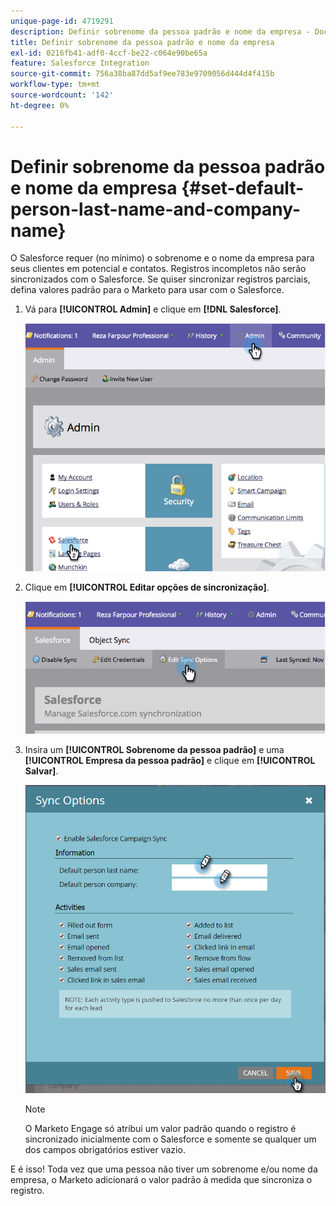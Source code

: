 ```yaml
---
unique-page-id: 4719291
description: Definir sobrenome da pessoa padrão e nome da empresa - Documentação do Marketo - Documentação do produto
title: Definir sobrenome da pessoa padrão e nome da empresa
exl-id: 0216fb41-adf0-4ccf-be22-c064e90be65a
feature: Salesforce Integration
source-git-commit: 756a38ba87dd5af9ee783e9709056d444d4f415b
workflow-type: tm+mt
source-wordcount: '142'
ht-degree: 0%

---
```


# Definir sobrenome da pessoa padrão e nome da empresa {#set-default-person-last-name-and-company-name}

O Salesforce requer (no mínimo) o sobrenome e o nome da empresa para seus clientes em potencial e contatos. Registros incompletos não serão sincronizados com o Salesforce. Se quiser sincronizar registros parciais, defina valores padrão para o Marketo para usar com o Salesforce.

1. Vá para **[!UICONTROL Admin]** e clique em **[!DNL Salesforce]**.

   ![](assets/image2014-12-9-13-3a41-3a58.png)

1. Clique em **[!UICONTROL Editar opções de sincronização]**.

   ![](assets/image2014-12-9-13-3a42-3a6.png)

1. Insira um **[!UICONTROL Sobrenome da pessoa padrão]** e uma **[!UICONTROL Empresa da pessoa padrão]** e clique em **[!UICONTROL Salvar]**.

   ![](assets/sync-options-hands.png)

   >[!NOTE]
   >
   >O Marketo Engage só atribui um valor padrão quando o registro é sincronizado inicialmente com o Salesforce e somente se qualquer um dos campos obrigatórios estiver vazio.

E é isso! Toda vez que uma pessoa não tiver um sobrenome e/ou nome da empresa, o Marketo adicionará o valor padrão à medida que sincroniza o registro.
